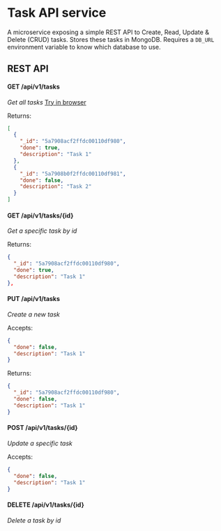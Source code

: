 # Task API service

A microservice exposing a simple REST API to Create, Read, Update & Delete (CRUD) tasks. Stores these tasks in MongoDB. Requires a ```DB_URL``` environment variable to know which database to use.

## REST API

#### GET /api/v1/tasks
*Get all tasks* [Try in browser](https://tasks-gr01.k8s.me/api/v1/tasks)

Returns:
```json
[
  {
    "_id": "5a7908acf2ffdc00110df980",
    "done": true,
    "description": "Task 1"
  },
  {
    "_id": "5a7908b0f2ffdc00110df981",
    "done": false,
    "description": "Task 2"
  }
]
```

#### GET /api/v1/tasks/{id}
*Get a specific task by id*

Returns:
```json
{
  "_id": "5a7908acf2ffdc00110df980",
  "done": true,
  "description": "Task 1"
},
```

#### PUT /api/v1/tasks
*Create a new task*

Accepts:
```json
{
  "done": false,
  "description": "Task 1"
}
```
Returns:
```json
{
  "_id": "5a7908acf2ffdc00110df980",
  "done": false,
  "description": "Task 1"
}
```

#### POST /api/v1/tasks/{id}
*Update a specific task*

Accepts:
```json
{
  "done": false,
  "description": "Task 1"
}
```

#### DELETE  /api/v1/tasks/{id}
*Delete a task by id*